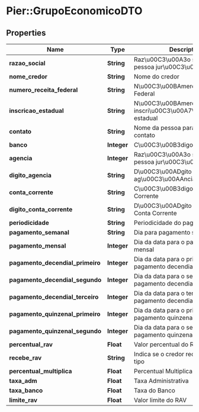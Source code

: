 # Pier::GrupoEconomicoDTO

## Properties
Name | Type | Description | Notes
------------ | ------------- | ------------- | -------------
**razao_social** | **String** | Raz\u00C3\u00A3o social da pessoa jur\u00C3\u00ADdica | 
**nome_credor** | **String** | Nome do credor | [optional] 
**numero_receita_federal** | **String** | N\u00C3\u00BAmero da Receita Federal | 
**inscricao_estadual** | **String** | N\u00C3\u00BAmero da inscri\u00C3\u00A7\u00C3\u00A3o estadual | [optional] 
**contato** | **String** | Nome da pessoa para entrar em contato | [optional] 
**banco** | **Integer** | C\u00C3\u00B3digo do banco | [optional] 
**agencia** | **Integer** | Raz\u00C3\u00A3o social da pessoa jur\u00C3\u00ADdica | [optional] 
**digito_agencia** | **String** | D\u00C3\u00ADgito Verificador da ag\u00C3\u00AAncia | [optional] 
**conta_corrente** | **String** | C\u00C3\u00B3digo da Conta Corrente | [optional] 
**digito_conta_corrente** | **String** | D\u00C3\u00ADgito Verificador da Conta Corrente | [optional] 
**periodicidade** | **String** | Periodicidade do pagamento | 
**pagamento_semanal** | **String** | Dia para pagamento semanal | [optional] 
**pagamento_mensal** | **Integer** | Dia da data para o pagamento mensal | [optional] 
**pagamento_decendial_primeiro** | **Integer** | Dia da data para o primeiro pagamento decendial | [optional] 
**pagamento_decendial_segundo** | **Integer** | Dia da data para o segundo pagamento decendial | [optional] 
**pagamento_decendial_terceiro** | **Integer** | Dia da data para o terceiro pagamento decendial | [optional] 
**pagamento_quinzenal_primeiro** | **Integer** | Dia da data para o primeiro pagamento quinzenal | [optional] 
**pagamento_quinzenal_segundo** | **Integer** | Dia da data para o segundo pagamento quinzenal | [optional] 
**percentual_rav** | **Float** | Valor percentual do RAV do credor | 
**recebe_rav** | **String** | Indica se o credor recebe RAV e o tipo | [optional] 
**percentual_multiplica** | **Float** | Percentual Multiplica | [optional] 
**taxa_adm** | **Float** | Taxa Administrativa | [optional] 
**taxa_banco** | **Float** | Taxa do Banco | [optional] 
**limite_rav** | **Float** | Valor limite do RAV | [optional] 


